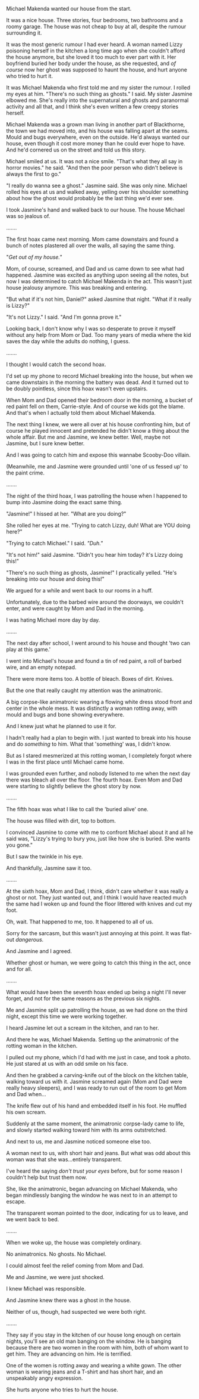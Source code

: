 Michael Makenda wanted our house from the start.

It was a nice house. Three stories, four bedrooms, two bathrooms and a roomy garage. The house was not cheap to buy at all, despite the rumour surrounding it.

It was the most generic rumour I had ever heard. A woman named Lizzy poisoning herself in the kitchen a long time ago when she couldn't afford the house anymore, but she loved it too much to ever part with it. Her boyfriend buried her body under the house, as she requested, and *of course* now her ghost was supposed to haunt the house, and hurt anyone who tried to hurt it.

It was Michael Makenda who first told me and my sister the rumour. I rolled my eyes at him. "There's no such thing as ghosts." I said. My sister Jasmine elbowed me. She's really into the supernatural and ghosts and paranormal activity and all that, and I think she's even written a few creepy stories herself.

Michael Makenda was a grown man living in another part of Blackthorne, the town we had moved into, and his house was falling apart at the seams. Mould and bugs everywhere, even on the outside. He'd always wanted our house, even though it cost more money than he could ever hope to have. And he'd cornered us on the street and told us this story.

Michael smiled at us. It was not a nice smile. "That's what they all say in horror movies." he said. "And then the poor person who didn't believe is always the first to go."

"I really do wanna see a ghost." Jasmine said. She was only nine. Michael rolled his eyes at us and walked away, yelling over his shoulder something about how the ghost would probably be the last thing we'd ever see.

I took Jasmine's hand and walked back to our house. The house Michael was so jealous of.

.......

The first hoax came next morning. Mom came downstairs and found a bunch of notes plastered all over the walls, all saying the same thing.

"*Get out of my house."*

Mom, of course, screamed, and Dad and us came down to see what had happened. Jasmine was excited as anything upon seeing all the notes, but now I was determined to catch Michael Makenda in the act. This wasn't just house jealousy anymore. This was breaking and entering.

"But what if it's not him, Daniel?" asked Jasmine that night. "What if it really is Lizzy?"

"It's not Lizzy." I said. "And I'm gonna prove it."

Looking back, I don't know why I was so desperate to prove it myself without any help from Mom or Dad. Too many years of media where the kid saves the day while the adults do nothing, I guess.

.......

I thought I would catch the second hoax.

I'd set up my phone to record Michael breaking into the house, but when we came downstairs in the morning the battery was dead. And it turned out to be doubly pointless, since this hoax wasn't even upstairs.

When Mom and Dad opened their bedroom door in the morning, a bucket of red paint fell on them, Carrie-style. And of course we kids got the blame. And that's when I actually told them about Michael Makenda.

The next thing I knew, we were all over at his house confronting him, but of course he played innocent and pretended he didn't know a thing about the whole affair. But me and Jasmine, we knew better. Well, maybe not Jasmine, but I sure knew better.

And I was going to catch him and expose this wannabe Scooby-Doo villain.

(Meanwhile, me and Jasmine were grounded until 'one of us fessed up' to the paint crime.

.......

The night of the third hoax, I was patrolling the house when I happened to bump into Jasmine doing the exact same thing.

"Jasmine!" I hissed at her. "What are you doing?"

She rolled her eyes at me. "Trying to catch Lizzy, duh! What are YOU doing here?"

"Trying to catch Michael." I said. *"Duh."*

"It's not him!" said Jasmine. "Didn't you hear him today? it's Lizzy doing this!"

"There's no such thing as ghosts, Jasmine!" I practically yelled. "He's breaking into our house and doing this!"

We argued for a while and went back to our rooms in a huff.

Unfortunately, due to the barbed wire around the doorways, we couldn't enter, and were caught by Mom and Dad in the morning.

I was hating Michael more day by day.

.......

The next day after school, I went around to his house and thought 'two can play at this game.'

I went into Michael's house and found a tin of red paint, a roll of barbed wire, and an empty notepad.

There were more items too. A bottle of bleach. Boxes of dirt. Knives.

But the one that really caught my attention was the animatronic.

A big corpse-like animatronic wearing a flowing white dress stood front and center in the whole mess. It was distinctly a woman rotting away, with mould and bugs and bone showing everywhere.

And I knew just what he planned to use it for.

I hadn't really had a plan to begin with. I just wanted to break into his house and do *something* to him. What that 'something' was, I didn't know.

But as I stared mesmerized at this rotting woman, I completely forgot where I was in the first place until Michael came home.

I was grounded even further, and nobody listened to me when the next day there was bleach all over the floor. The fourth hoax. Even Mom and Dad were starting to slightly believe the ghost story by now.

.......

The fifth hoax was what I like to call the 'buried alive' one.

The house was filled with dirt, top to bottom.

I convinced Jasmine to come with me to confront Michael about it and all he said was, "Lizzy's trying to bury you, just like how she is buried. She wants you gone."

But I saw the twinkle in his eye.

And thankfully, Jasmine saw it too.

.......

At the sixth hoax, Mom and Dad, I think, didn't care whether it was really a ghost or not. They just wanted out, and I think I would have reacted much the same had I woken up and found the floor littered with knives and cut my foot.

Oh, wait. That happened to me, too. It happened to all of us.

Sorry for the sarcasm, but this wasn't just annoying at this point. It was flat-out *dangerous.*

And Jasmine and I agreed.

Whether ghost or human, we were going to catch this thing in the act, once and for all.

.......

What would have been the seventh hoax ended up being a night I'll never forget, and not for the same reasons as the previous six nights.

Me and Jasmine split up patrolling the house, as we had done on the third night, except this time we were working together.

I heard Jasmine let out a scream in the kitchen, and ran to her.

And there he was, Michael Makenda. Setting up the animatronic of the rotting woman in the kitchen.

I pulled out my phone, which I'd had with me just in case, and took a photo. He just stared at us with an odd smile on his face.

And then he grabbed a carving-knife out of the block on the kitchen table, walking toward us with it. Jasmine screamed again (Mom and Dad were really heavy sleepers), and I was ready to run out of the room to get Mom and Dad when...

The knife flew out of his hand and embedded itself in his foot. He muffled his own scream.

Suddenly at the same moment, the animatronic corpse-lady came to life, and slowly started walking toward him with its arms outstretched.

And next to us, me and Jasmine noticed someone else too.

A woman next to us, with short hair and jeans. But what was odd about this woman was that she was...entirely transparent.

I've heard the saying *don't trust your eyes* before, but for some reason I couldn't help but trust them now.

She, like the animatronic, began advancing on Michael Makenda, who began mindlessly banging the window he was next to in an attempt to escape.

The transparent woman pointed to the door, indicating for us to leave, and we went back to bed.

.......

When we woke up, the house was completely ordinary.

No animatronics. No ghosts. No Michael.

I could almost feel the relief coming from Mom and Dad.

Me and Jasmine, we were just shocked.

I knew Michael was responsible.

And Jasmine knew there was a ghost in the house.

Neither of us, though, had suspected we were both right.

.......

They say if you stay in the kitchen of our house long enough on certain nights, you'll see an old man banging on the window. He is banging because there are two women in the room with him, both of whom want to get him. They are advancing on him. He is terrified.

One of the women is rotting away and wearing a white gown. The other woman is wearing jeans and a T-shirt and has short hair, and an unspeakably angry expression.

She hurts anyone who tries to hurt the house.